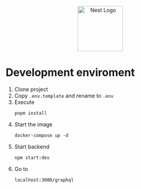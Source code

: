 <p align="center">
  <a href="http://nestjs.com/" target="blank"><img src="https://nestjs.com/img/logo-small.svg" width="120" alt="Nest Logo" /></a>
</p>

# Development enviroment

1. Clone project
2. Copy `.env.template` and rename to `.env`
3. Execute
   ```
   pnpm install
   ```
4. Start the image
   ```
   docker-compose up -d
   ```
5. Start backend
   ```
   npm start:dev
   ```
6. Go to
   ```
   localhost:3000/graphql
   ```
